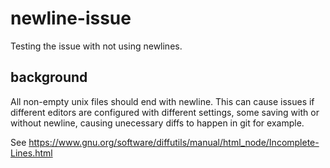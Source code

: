 # newline-issue
Testing the issue with not using newlines.

## background

All non-empty unix files should end with newline. This can cause issues if different editors are configured with different settings, some saving with or without newline, causing unecessary diffs to happen in git for example.

See https://www.gnu.org/software/diffutils/manual/html_node/Incomplete-Lines.html
